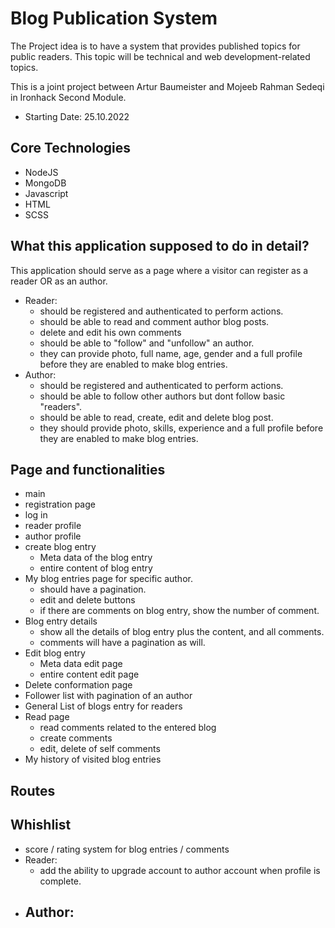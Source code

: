 # Blog Publication System

The Project idea is to have a system that provides published topics for public readers. This topic will be technical and web development-related topics.

This is a joint project between Artur Baumeister and Mojeeb Rahman Sedeqi in Ironhack Second Module.

- Starting Date: 25.10.2022

## Core Technologies
- NodeJS
- MongoDB
- Javascript
- HTML
- SCSS


## What this application supposed to do in detail?

This application should serve as a page where a visitor can register as a reader OR as an author.

- Reader:
    - should be registered and authenticated to perform actions. 
    - should be able to read and comment author blog posts.
    - delete and edit his own comments
    - should be able to "follow" and "unfollow" an author.  
    - they can provide photo, full name, age, gender and a full profile before they are enabled to make blog entries. 
- Author:
    - should be registered and authenticated to perform actions.
    - should be able to follow other authors but dont follow basic "readers".
    - should be able to read, create, edit and delete blog post. 
    - they should provide photo, skills, experience and a full profile before they are enabled to make blog entries. 
    

## Page and functionalities
 - main
 - registration page
 - log in
 - reader profile
 - author profile
 - create blog entry 
     - Meta data of the blog entry
     - entire content of blog entry
 - My blog entries page for specific author. 
    - should have a pagination.
    - edit and delete buttons
    - if there are comments on blog entry, show the number of comment. 
 - Blog entry details
     - show all the details of blog entry plus the content, and all comments.
     - comments will have a pagination as will. 
 - Edit blog entry
     - Meta data edit page
     - entire content edit page
 - Delete conformation page 
 - Follower list with pagination of an author
 - General List of blogs entry for readers
 - Read page
    - read comments related to the entered blog
    - create comments
    - edit, delete of self comments
  - My history of visited blog entries
 
## Routes



## Whishlist

 - score / rating system for blog entries / comments
 - Reader: 
    - add the ability to upgrade account to author account when profile is complete.
 - Author:
    - 
